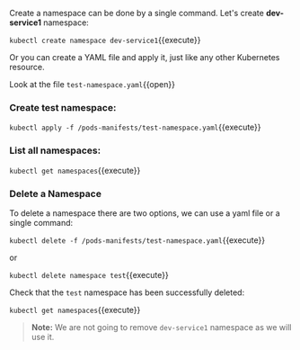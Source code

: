 Create a namespace can be done by a single command. Let's create **dev-service1** namespace:

`kubectl create namespace dev-service1`{{execute}}

Or you can create a YAML file and apply it, just like any other Kubernetes resource.

Look at the file `test-namespace.yaml`{{open}}

### Create test namespace:

`kubectl apply -f /pods-manifests/test-namespace.yaml`{{execute}}

### List all namespaces:

`kubectl get namespaces`{{execute}}

### Delete a Namespace

To delete a namespace there are two options, we can use a yaml file or a single command:

`kubectl delete -f /pods-manifests/test-namespace.yaml`{{execute}}

or 
 
`kubectl delete namespace test`{{execute}}

Check that the `test` namespace has been successfully deleted:

`kubectl get namespaces`{{execute}}

>**Note:** We are not going to remove ```dev-service1``` namespace as we will use it.

